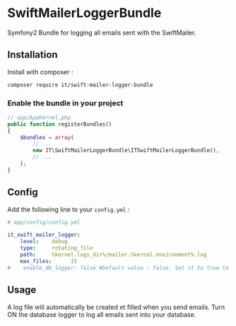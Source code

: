 # SwiftMailerLoggerBundle

Symfony2 Bundle for logging all emails sent with the SwiftMailer. 

## Installation

Install with composer :
```bash
composer require it/swift-mailer-logger-bundle
```

### Enable the bundle in your project

```php
// app/AppKernel.php
public function registerBundles()
{
    $bundles = array(
        // ...
        new IT\SwiftMailerLoggerBundle\ITSwiftMailerLoggerBundle(),
        // ...
    );
}
```

## Config

Add the following line to your `config.yml` :
```yaml
# app/config/config.yml

it_swift_mailer_logger:
    level:    debug
    type:     rotating_file
    path:     %kernel.logs_dir%/mailer.%kernel.environment%.log
    max_files:      15
#    enable_db_logger: false #Default value : false. Set it to true to enable the database logger
```

## Usage

A log file will automatically be created et filled when you send emails.
Turn ON the database logger to log all emails sent into your database.
